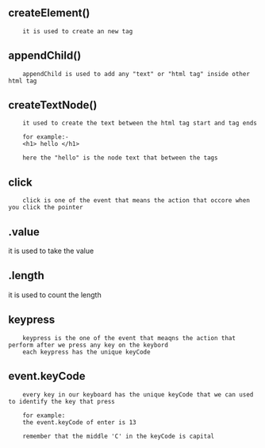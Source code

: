 createElement()
---------------
        it is used to create an new tag 

appendChild()
-------------
        appendChild is used to add any "text" or "html tag" inside other html tag


createTextNode()
----------------

        it used to create the text between the html tag start and tag ends
        
        for example:-
        <h1> hello </h1>

        here the "hello" is the node text that between the tags

click
-----
        click is one of the event that means the action that occore when you click the pointer

.value
------
it is used to take the value 

.length 
-------
it is used to count the length 

keypress 
--------

        keypress is the one of the event that meaqns the action that perform after we press any key on the keybord
        each keypress has the unique keyCode 

event.keyCode
-------------

        every key in our keyboard has the unique keyCode that we can used to identify the key that press

        for example:
        the event.keyCode of enter is 13

        remember that the middle 'C' in the keyCode is capital


        







